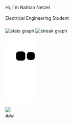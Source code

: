 <p align="left">Hi, I'm Nathan Netzel<br><br>Electrical Engineering Student</p>

###

<div align="left">
  <img src="https://github-readme-stats.vercel.app/api?username=NathanNetzel&hide_title=false&hide_rank=false&show_icons=true&include_all_commits=true&count_private=true&disable_animations=false&theme=midnight-purple&locale=en&hide_border=false&order=1" height="150" alt="stats graph"  />
  <img src="https://streak-stats.demolab.com?user=NathanNetzel&locale=en&mode=daily&theme=midnight-purple&hide_border=false&border_radius=5&order=3" height="150" alt="streak graph"  />
</div>

###


###

![snake gif](https://github.com/NathanNetzel/NathanNetzel/blob/output/github-contribution-grid-snake.svg)

<div align="left">
  <img src=![Spotify recently played](https://spotify-recently-played-readme.vercel.app/api?user=1pf4lvpqm03ay0jyzrcfvg0an) />
</div>
###
